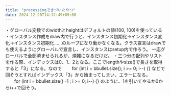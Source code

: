 ```yaml
---
title: "processingできづいたやつ"
date: 2024-12-20T14:12:49+09:00
---
```

・グローバル変数でのwidthとheightはデフォルトの値(100, 100)を使っている
・インスタンス作成をdraw内で行うと、インスタンス初期化→インスタンス変化→インスタンス初期化……のループになり動かなくなる。クラス宣言はdrawでも使えるようにグローバルで宣言し、インスタンスはsetup内で作ろう。
一応グローバルで全部済ませられるが、煩雑になるだけだ。
・三つ分の配列やリストを作る際、インデックスは0、1、2となる。ここでlengthやsize()で長さを取得すると「3」になる。なので
　　for (int i = bbullet.size(); i >= 0; i--) {}
などで回そうとすればインデックス「3」から始まってしまい、エラーになる。
　　for (int i = bbullet.size() -1 ; i >= 0; i--) {}
のように、1を引いてやるか0からi++で回そう。
